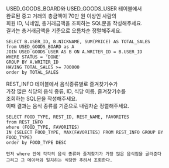 USED_GOODS_BOARD와 USED_GOODS_USER 테이블에서   
완료된 중고 거래의 총금액이 70만 원 이상인 사람의   
회원 ID, 닉네임, 총거래금액을 조회하는 SQL문을 작성해주세요.   
결과는 총거래금액을 기준으로 오름차순 정렬해주세요.
```
SELECT B.USER_ID, B.NICKNAME, SUM(PRICE) AS TOTAL_SALES
from USED_GOODS_BOARD as A 
JOIN USED_GOODS_USER AS B ON A.WRITER_ID = B.USER_ID
WHERE STATUS = 'DONE'
GROUP BY A.WRITER_ID
HAVING TOTAL_SALES >= 700000
order by TOTAL_SALES
```
REST_INFO 테이블에서 음식종류별로 즐겨찾기수가   
가장 많은 식당의 음식 종류, ID, 식당 이름, 즐겨찾기수를   
조회하는 SQL문을 작성해주세요.   
이때 결과는 음식 종류를 기준으로 내림차순 정렬해주세요.   
```
SELECT FOOD_TYPE, REST_ID, REST_NAME, FAVORITES
from REST_INFO
where (FOOD_TYPE, FAVORITES)
IN (SELECT FOOD_TYPE, MAX(FAVORITES) FROM REST_INFO GROUP BY FOOD_TYPE)
order by FOOD_TYPE DESC

먼저 where 안에 각각의 음식 종류와 즐겨찾기가 가장 많은 음식점을 골라준다
그리고 그 데이터와 일치하는 식당만 추려서 조회한다.
```
